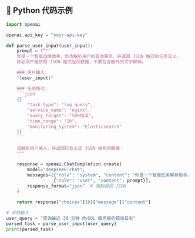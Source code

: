 ## **🔹 Python 代码示例**

```python
import openai

openai.api_key = "your-api-key"

def parse_user_input(user_input):
    prompt = f"""
    你是一个智能运维助手，负责解析用户的查询需求，并返回 JSON 格式的任务定义。
    你必须严格按照 JSON 格式返回数据，不要包含额外的文字解释。

    ### 用户输入:
    "{user_input}"

    ### 任务格式:
    ```json
    {{
        "task_type": "log_query",
        "service_name": "nginx",
        "query_target": "500错误",
        "time_range": "1h",
        "monitoring_system": "Elasticsearch"
    }}
    ```

    请解析用户输入，并返回符合上述 JSON 结构的数据：
    """

    response = openai.ChatCompletion.create(
        model="deepseek-chat",
        messages=[{"role": "system", "content": "你是一个智能任务解析助手。"},
                  {"role": "user", "content": prompt}],
        response_format="json"  # 强制返回 JSON
    )
    
    return response["choices"][0]["message"]["content"]

# 示例输入
user_query = "查询最近 30 分钟 MySQL 服务器的错误日志"
parsed_task = parse_user_input(user_query)
print(parsed_task)
